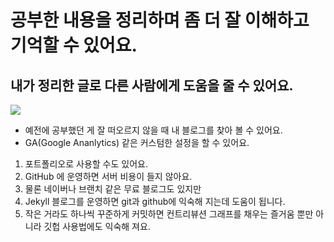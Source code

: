 # 공부한 내용을 정리하며 좀 더 잘 이해하고 기억할 수 있어요. 
## 내가 정리한 글로 다른 사람에게 도움을 줄 수 있어요. 
<img src="https://t1.daumcdn.net/cfile/tistory/24283C3858F778CA2E">

- 예전에 공부했던 게 잘 떠오르지 않을 때 내 블로그를 찾아 볼 수 있어요.
- GA(Google Ananlytics) 같은 커스텀한 설정을 할 수 있어요.
1. 포트폴리오로 사용할 수도 있어요. 
1. GitHub 에 운영하면 서버 비용이 들지 않아요.
1. 물론 네이버나 브랜치 같은 무료 블로그도 있지만 
1. Jekyll 블로그를 운영하면 git과 github에 익숙해 지는데 도움이 됩니다.
1. 작은 거라도 하나씩 꾸준하게 커밋하면 컨트리뷰션 그래프를 채우는 즐거움 뿐만 아니라 깃헙 사용법에도 익숙해 져요.
